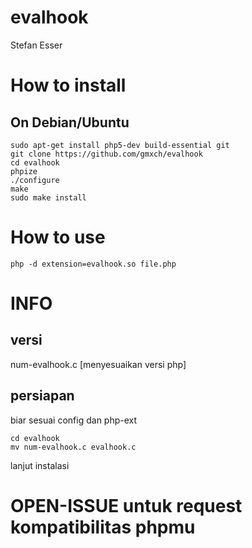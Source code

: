 # evalhook
Stefan Esser

# How to install
## On Debian/Ubuntu

```
sudo apt-get install php5-dev build-essential git
git clone https://github.com/gmxch/evalhook
cd evalhook
phpize
./configure
make
sudo make install
```

# How to use

```
php -d extension=evalhook.so file.php
```

# INFO
## versi

num-evalhook.c [menyesuaikan versi php]

## persiapan
biar sesuai config dan php-ext
```
cd evalhook
mv num-evalhook.c evalhook.c
```
lanjut instalasi



# OPEN-ISSUE untuk request kompatibilitas phpmu
